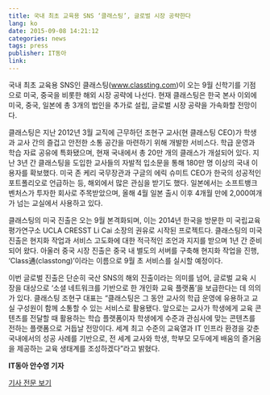 ```yaml
---
title: 국내 최초 교육용 SNS ‘클래스팅’, 글로벌 시장 공략한다
lang: ko
date: 2015-09-08 14:21:12
categories: news
tags: press
publisher: IT동아
link:
---
```

국내 최초 교육용 SNS인 클래스팅(www.classting.com)이 오는 9월 신학기를 기점으로 미국, 중국을 비롯한 해외 시장 공략에 나선다. <!-- more --> 현재 클래스팅은 한국 본사 이외에 미국, 중국, 일본에 총 3개의 법인을 추가로 설립, 글로벌 시장 공략을 가속화할 전망이다.

클래스팅은 지난 2012년 3월 교직에 근무하던 조현구 교사(현 클래스팅 CEO)가 학생과 교사 간의 즐겁고 안전한 소통 공간을 마련하기 위해 개발한 서비스다. 학급 운영과 학습 자료 공유에 특화됐으며, 현재 국내에서 총 20만 개의 클래스가 개설되어 있다. 지난 3년 간 클래스팅을 도입한 교사들의 자발적 입소문을 통해 180만 명 이상의 국내 이용자를 확보했다. 미국 존 케리 국무장관과 구글의 에릭 슈미트 CEO가 한국의 성공적인 포트폴리오로 언급하는 등, 해외에서 많은 관심을 받기도 했다. 일본에서는 소프트뱅크벤처스가 투자한 회사로 주목받았으며, 올해 4월 일본 출시 이후 4개월 만에 2,000여개가 넘는 교실에서 사용하고 있다.

클래스팅의 미국 진출은 오는 9월 본격화되며, 이는 2014년 한국을 방문한 미 국립교육평가연구소 UCLA CRESST Li Cai 소장의 권유로 시작된 프로젝트다. 클래스팅의 미국 진출은 현지화 작업과 서비스 고도화에 대한 적극적인 조언과 지지를 받으며 1년 간 준비되어 왔다. 아울러 중국 시장 진출은 중국 내 별도의 서버를 구축해 현지화 작업을 진행, ‘Class通(classtong)’이라는 이름으로 9월 초 서비스를 실시할 예정이다.

이번 글로벌 진출은 단순히 국산 SNS의 해외 진출이라는 의미를 넘어, 글로벌 교육 시장을 대상으로 ‘소셜 네트워크를 기반으로 한 개인화 교육 플랫폼’을 보급한다는 데 의의가 있다.
클래스팅 조현구 대표는 “클래스팅은 그 동안 교사의 학급 운영에 유용하고 교실 구성원이 함께 소통할 수 있는 서비스로 활용됐다. 앞으로는 교사가 학생에게 교육 콘텐츠를 전달할 때 활용하는 학습 플랫폼이자 학생에게 수준과 관심사에 맞는 콘텐츠를 전하는 플랫폼으로 거듭날 전망이다. 세계 최고 수준의 교육열과 IT 인프라 환경을 갖춘 국내에서의 성공 사례를 기반으로, 전 세계 교사와 학생, 학부모 모두에게 배움의 즐거움을 제공하는 교육 생태계를 조성하겠다”라고 밝혔다.

**IT동아 안수영 기자**

[기사 전문 보기](http://it.donga.com/22253/)
